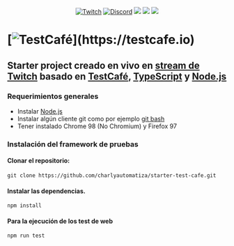 <p align="center">
  <a href="https://www.twitch.tv/charlyautomatiza"><img alt="Twitch" src="https://img.shields.io/badge/CharlyAutomatiza-Twitch-9146FF.svg" style="max-height: 300px;"></a>
  <a href="https://discord.gg/wwM9GwxmRZ"><img alt="Discord" src="https://img.shields.io/discord/944608800361570315" style="max-height: 300px;"></a>
  <a href="http://twitter.com/char_automatiza"><img src="https://img.shields.io/badge/@char__automatiza-Twitter-1DA1F2.svg?style=flat" style="max-height: 300px;"></a>
  <a href="https://www.youtube.com/channel/UCwEb6xrQtQCEuN_gNgi_Xfg?sub_confirmation=1"><img src="https://img.shields.io/badge/Charly%20Automatiza-Youtube-FF0000.svg" style="max-height: 300px;" style="max-height: 300px;"></a>
  <a href="https://www.linkedin.com/in/gautocarlos/"><img src="https://img.shields.io/badge/Carlos%20 Gauto-LinkedIn-0077B5.svg" style="max-height: 300px;" style="max-height: 300px;"></a>
</p>

# [![TestCafé](https://raw.githubusercontent.com/DevExpress/testcafe/master/media/testcafe-logo.svg?sanitize=true "https://testcafe.io")](https://testcafe.io)

## Starter project creado en vivo en [stream de Twitch](https://www.twitch.tv/charlyautomatiza) basado en [TestCafé](https://webdriver.io/), [TypeScript](https://www.typescriptlang.org/) y [Node.js](https://nodejs.org/en/)

### Requerimientos generales

- Instalar [Node.js](https://nodejs.org/es/download/)
- Instalar algún cliente git como por ejemplo [git bash](https://git-scm.com/downloads)
- Tener instalado Chrome 98 (No Chromium) y Firefox 97

### Instalación del framework de pruebas

#### **Clonar el repositorio:**

    git clone https://github.com/charlyautomatiza/starter-test-cafe.git

#### **Instalar las dependencias.**

    npm install

#### **Para la ejecución de los test de web**

    npm run test
